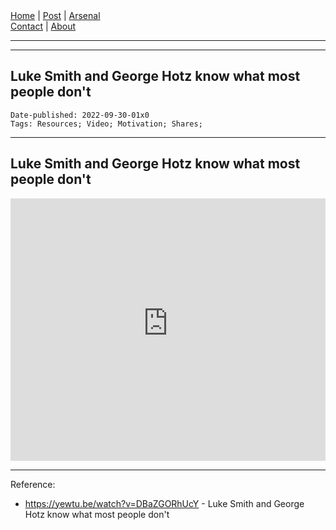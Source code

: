 <nav>
<a href="../INDEX.html">Home</a>
|
<a href="../POST.html">Post</a>
|
<a href="../ARSENAL.html">Arsenal</a>
<nav class="div-right">
<a href="../CONTACT.html">Contact</a>
|
<a href="../ABOUT.html">About</a>
</nav>
</header>
<hr><hr>
<main>
<!-- Your Content Start After This Line -->

# Luke Smith and George Hotz know what most people don't 

```
Date-published: 2022-09-30-01x0
Tags: Resources; Video; Motivation; Shares;
```
---

## Luke Smith and George Hotz know what most people don't

<iframe 
src='
https://rr4---sn-2uuxa3vh-2ahl.googlevideo.com/videoplayback?expire=1664517024&ei=QC82Y8HDHIz3gQek5YnwAw&ip=158.101.212.134&id=o-AIsENZdjE3IbJ7cJz5R63hYMJvWrLxmgBrYSmeIpIXAk&itag=22&source=youtube&requiressl=yes&pcm2=yes&spc=yR2vp1texzEhP7hhP6ohaAE0hhCI-do&vprv=1&svpuc=1&mime=video%2Fmp4&ratebypass=yes&dur=190.264&lmt=1626756397763299&fexp=24001373,24007246&c=ANDROID&txp=5311224&sparams=expire%2Cei%2Cip%2Cid%2Citag%2Csource%2Crequiressl%2Cpcm2%2Cspc%2Cvprv%2Csvpuc%2Cmime%2Cratebypass%2Cdur%2Clmt&sig=AOq0QJ8wRQIgLew2iGdNp0U9OOtKwNjusL4ME7_k8oF75uh6RZXmcYkCIQDFcvSirgHmTewMlSQv5B6pZ3hdfAAVH0b7lgyPyLZYEg%3D%3D&host=rr2---sn-5hnednss.googlevideo.com&redirect_counter=1&rm=sn-5hnezs7l&req_id=6a86c0b4ab54a3ee&cms_redirect=yes&cmsv=e&ipbypass=yes&mh=gk&mip=125.167.48.184&mm=31&mn=sn-2uuxa3vh-2ahl&ms=au&mt=1664495167&mv=m&mvi=4&pl=22&lsparams=ipbypass,mh,mip,mm,mn,ms,mv,mvi,pl&lsig=AG3C_xAwRgIhAKiO_PabDEGKorQ7bgbJGFN-TGE4ro7tMdbsQcioANXWAiEArkXNpCuyFztao1ks9GCxjNdh1DMdPGnKQTHhsjaZDes%3D
'
frameborder='0' allowfullscreen style=" width: 100%;
height: 30em;">
  </iframe>

---

Reference:

* <https://yewtu.be/watch?v=DBaZGORhUcY> -  Luke Smith and George Hotz know what most people don't
